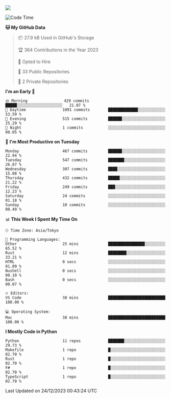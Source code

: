 ![](https://komarev.com/ghpvc/?username=kitagawa-hr)

<!--START_SECTION:waka-->
![Code Time](http://img.shields.io/badge/Code%20Time-755%20hrs%2038%20mins-blue)

**🐱 My GitHub Data** 

> 📦 27.9 kB Used in GitHub's Storage 
 > 
> 🏆 364 Contributions in the Year 2023
 > 
> 💼 Opted to Hire
 > 
> 📜 33 Public Repositories 
 > 
> 🔑 2 Private Repositories 
 > 
**I'm an Early 🐤** 

```text
🌞 Morning                429 commits         █████░░░░░░░░░░░░░░░░░░░░   21.07 % 
🌆 Daytime                1091 commits        █████████████░░░░░░░░░░░░   53.59 % 
🌃 Evening                515 commits         ██████░░░░░░░░░░░░░░░░░░░   25.29 % 
🌙 Night                  1 commits           ░░░░░░░░░░░░░░░░░░░░░░░░░   00.05 % 
```
📅 **I'm Most Productive on Tuesday** 

```text
Monday                   467 commits         ██████░░░░░░░░░░░░░░░░░░░   22.94 % 
Tuesday                  547 commits         ███████░░░░░░░░░░░░░░░░░░   26.87 % 
Wednesday                307 commits         ████░░░░░░░░░░░░░░░░░░░░░   15.08 % 
Thursday                 432 commits         █████░░░░░░░░░░░░░░░░░░░░   21.22 % 
Friday                   249 commits         ███░░░░░░░░░░░░░░░░░░░░░░   12.23 % 
Saturday                 24 commits          ░░░░░░░░░░░░░░░░░░░░░░░░░   01.18 % 
Sunday                   10 commits          ░░░░░░░░░░░░░░░░░░░░░░░░░   00.49 % 
```


📊 **This Week I Spent My Time On** 

```text
🕑︎ Time Zone: Asia/Tokyo

💬 Programming Languages: 
Other                    25 mins             ████████████████░░░░░░░░░   65.52 % 
Rust                     12 mins             ████████░░░░░░░░░░░░░░░░░   33.21 % 
HTML                     0 secs              ░░░░░░░░░░░░░░░░░░░░░░░░░   01.09 % 
Nushell                  0 secs              ░░░░░░░░░░░░░░░░░░░░░░░░░   00.10 % 
Bash                     0 secs              ░░░░░░░░░░░░░░░░░░░░░░░░░   00.07 % 

🔥 Editors: 
VS Code                  38 mins             █████████████████████████   100.00 % 

💻 Operating System: 
Mac                      38 mins             █████████████████████████   100.00 % 
```

**I Mostly Code in Python** 

```text
Python                   11 repos            ███████░░░░░░░░░░░░░░░░░░   29.73 % 
Makefile                 1 repo              █░░░░░░░░░░░░░░░░░░░░░░░░   02.70 % 
Rust                     1 repo              █░░░░░░░░░░░░░░░░░░░░░░░░   02.70 % 
F#                       1 repo              █░░░░░░░░░░░░░░░░░░░░░░░░   02.70 % 
TypeScript               1 repo              █░░░░░░░░░░░░░░░░░░░░░░░░   02.70 % 
```




 Last Updated on 24/12/2023 00:43:24 UTC
<!--END_SECTION:waka-->
